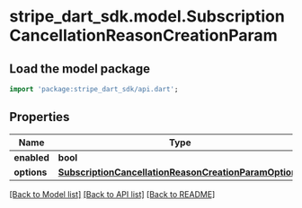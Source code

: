 # stripe_dart_sdk.model.SubscriptionCancellationReasonCreationParam

## Load the model package
```dart
import 'package:stripe_dart_sdk/api.dart';
```

## Properties
Name | Type | Description | Notes
------------ | ------------- | ------------- | -------------
**enabled** | **bool** |  | 
**options** | [**SubscriptionCancellationReasonCreationParamOptions**](SubscriptionCancellationReasonCreationParamOptions.md) |  | 

[[Back to Model list]](../README.md#documentation-for-models) [[Back to API list]](../README.md#documentation-for-api-endpoints) [[Back to README]](../README.md)


